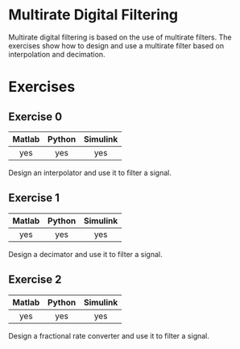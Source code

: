 Multirate Digital Filtering
===

Multirate digital filtering is based on the use of multirate filters.
The exercises show how to design and use a multirate filter based on interpolation and decimation.

# Exercises

## Exercise 0

| **Matlab** | **Python** | **Simulink** |
|:----------:|:----------:|:------------:|
|     yes    |     yes    |      yes     |

Design an interpolator and use it to filter a signal.

## Exercise 1

| **Matlab** | **Python** | **Simulink** |
|:----------:|:----------:|:------------:|
|     yes    |     yes    |      yes     |

Design a decimator and use it to filter a signal.

## Exercise 2

| **Matlab** | **Python** | **Simulink** |
|:----------:|:----------:|:------------:|
|     yes    |     yes    |      yes     |

Design a fractional rate converter and use it to filter a signal.

